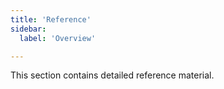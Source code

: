 ```yaml
---
title: 'Reference'
sidebar:
  label: 'Overview'

---
```



This section contains detailed reference material.
